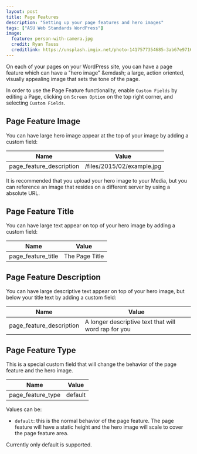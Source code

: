 ```yaml
---
layout: post
title: Page Features
description: "Setting up your page features and hero images"
tags: ["ASU Web Standards WordPress"]
image:
  feature: person-with-camera.jpg
  credit: Ryan Tauss
  creditlink: https://unsplash.imgix.net/photo-1417577354685-3ab67e9716a3?q=75&fm=jpg&s=9a7442ea2b03579ef288da44a7602af5
---
```


On each of your pages on your WordPress site, you can have a page feature which can have a "hero image" &emdash; a large, action oriented, visually appealing image that sets the tone of the page.

In order to use the Page Feature functionality, enable `Custom Fields` by editing a Page, clicking on `Screen Option` on the top right corner, and selecting `Custom Fields`.

<!--break-->

## Page Feature Image

You can have large hero image appear at the top of your image by adding a custom field:

| Name                     | Value                      |
|--------------------------|----------------------------|
| page_feature_description | /files/2015/02/example.jpg |

It is recommended that you upload your hero image to your Media, but you can reference an image that resides on a different server by using a absolute URL.

## Page Feature Title

You can have large text appear on top of your hero image by adding a custom field:

| Name               | Value                      |
|--------------------|----------------------------|
| page_feature_title | The Page Title             |

## Page Feature Description

You can have large descriptive text appear on top of your hero image, but below your title text by adding a custom field:

| Name                     | Value                      |
|--------------------------|----------------------------|
| page_feature_description | A longer descriptive text that will word rap for you |


## Page Feature Type

This is a special custom field that will change the behavior of the page feature and the hero image.

| Name              | Value                      |
|-------------------|----------------------------|
| page_feature_type | default                    |

Values can be:

* `default`: this is the normal behavior of the page feature. The page feature will have a static height and the hero image will scale to cover the page feature area.

Currently only default is supported.